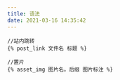 ```yaml
---
title: 语法
date: 2021-03-16 14:35:42
---
```


```
//站内跳转
{% post_link 文件名 标题 %}
```

```
//置片
{% asset_img 图片名。后缀 图片标注 %}
```

